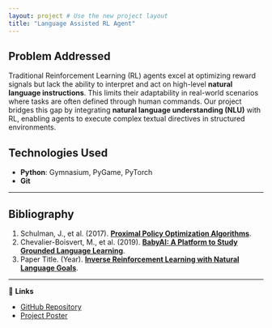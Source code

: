 ```yaml
---
layout: project # Use the new project layout
title: "Language Assisted RL Agent"
---
```


## Problem Addressed  
Traditional Reinforcement Learning (RL) agents excel at optimizing reward signals but lack the ability to interpret and act on high-level **natural language instructions**. This limits their adaptability in real-world scenarios where tasks are often defined through human commands. Our project bridges this gap by integrating **natural language understanding (NLU)** with RL, enabling agents to execute complex textual directives in structured environments.  

## Technologies Used 
* **Python**: Gymnasium, PyGame, PyTorch
* **Git**

---

## Bibliography  
1. Schulman, J., et al. (2017). [**Proximal Policy Optimization Algorithms**](https://arxiv.org/abs/1707.06347).  
2. Chevalier-Boisvert, M., et al. (2019). [**BabyAI: A Platform to Study Grounded Language Learning**](https://arxiv.org/abs/1810.08272).  
3. Paper Title. (Year). [**Inverse Reinforcement Learning with Natural Language Goals**](https://arxiv.org/abs/2008.06924).  

---

🔗 **Links**  
- [GitHub Repository](https://github.com/oussamakharouiche/Language-Assisted-RL-Agent-)  
- [Project Poster](https://www.canva.com/design/DAGmHMzJryg/8c3wcM2lH7oKAqZ0iH1R7w/edit?utm_content=DAGmHMzJryg&utm_campaign=designshare&utm_medium=link2&utm_source=sharebutton)  

